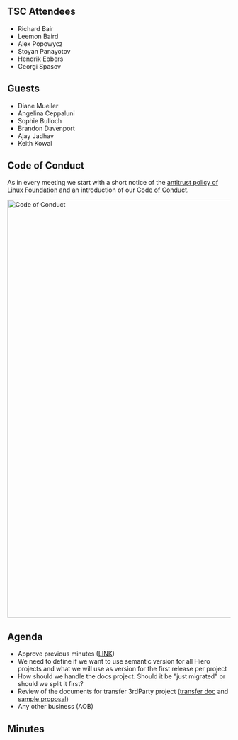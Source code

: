 ## TSC Attendees

- Richard Bair
- Leemon Baird
- Alex Popowycz
- Stoyan Panayotov
- Hendrik Ebbers
- Georgi Spasov

## Guests

- Diane Mueller
- Angelina Ceppaluni
- Sophie Bulloch
- Brandon Davenport
- Ajay Jadhav
- Keith Kowal

## Code of Conduct

As in every meeting we start with a short notice of the [antitrust policy of Linux Foundation](https://www.linuxfoundation.org/legal/antitrust-policy)
and an introduction of our [Code of Conduct](https://www.lfdecentralizedtrust.org/code-of-conduct).

<img width="945" alt="Code of Conduct" src="https://github.com/user-attachments/assets/3a187bc9-65ae-461e-bb46-7ce0db8e32cf">

## Agenda

- Approve previous minutes ([LINK](https://github.com/hiero-ledger/tsc/pull/70))
- We need to define if we want to use semantic version for all Hiero projects and what we will use as version for the first release per project
- How should we handle the docs project. Should it be "just migrated" or should we split it first?
- Review of the documents for transfer 3rdParty project ([transfer doc](https://github.com/hiero-ledger/hiero/blob/main/howto-transfer.md) and [sample proposal](https://github.com/hiero-ledger/tsc/issues/67))
- Any other business (AOB)

## Minutes
